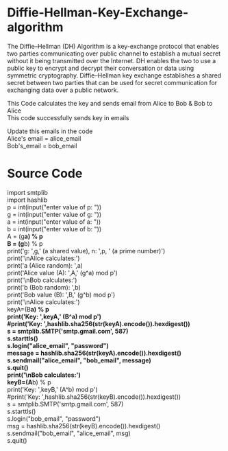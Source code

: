 # Diffie-Hellman-Key-Exchange-algorithm               
The Diffie–Hellman (DH) Algorithm is a key-exchange protocol that enables two parties communicating over public channel to establish a mutual secret without it being transmitted over the Internet. DH enables the two to use a public key to encrypt and decrypt their conversation or data using symmetric cryptography. Diffie–Hellman key exchange establishes a shared secret between two parties that can be used for secret communication for exchanging data over a public network.                  

This Code calculates the key and sends email from Alice to Bob & Bob to Alice                    
This code successfully sends key in emails                     

Update this emails in the code               
Alice's email = alice_email                    
Bob's_email = bob_email                    

# Source Code
import smtplib                        
import hashlib                          
p = int(input("enter value of p: "))                           
g = int(input("enter value of g: "))                  
a = int(input("enter value of a: "))                      
b = int(input("enter value of b: "))                    
A = (g**a) % p                  
B = (g**b) % p                          
print('g: ',g,' (a shared value), n: ',p, ' (a prime number)')                    
print('\nAlice calculates:')                   
print('a (Alice random): ',a)                        
print('Alice value (A): ',A,' (g^a) mod p')                    
print('\nBob calculates:')                       
print('b (Bob random): ',b)                
print('Bob value (B): ',B,' (g^b) mod p')                  
print('\nAlice calculates:')                     
keyA=(B**a) % p           
print('Key: ',keyA,' (B^a) mod p')                   
#print('Key: ',hashlib.sha256(str(keyA).encode()).hexdigest())                 
s = smtplib.SMTP('smtp.gmail.com', 587)                      
s.starttls()                      
s.login("alice_email", "password")                      
message = hashlib.sha256(str(keyA).encode()).hexdigest()                 
s.sendmail("alice_email", "bob_email", message)                   
s.quit()                   
print('\nBob calculates:')                      
keyB=(A**b) % p                    
print('Key: ',keyB,' (A^b) mod p')                
#print('Key: ',hashlib.sha256(str(keyB).encode()).hexdigest())                 
s = smtplib.SMTP('smtp.gmail.com', 587)                 
s.starttls()                
s.login("bob_email", "password")              
msg = hashlib.sha256(str(keyB).encode()).hexdigest()              
s.sendmail("bob_email", "alice_email", msg)                 
s.quit()                      
